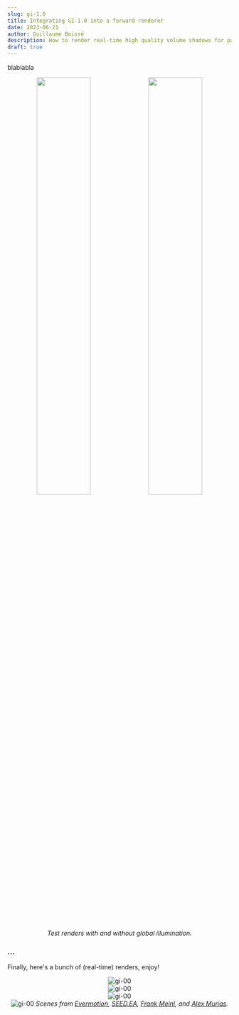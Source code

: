 ```yaml
---
slug: gi-1.0
title: Integrating GI-1.0 into a forward renderer
date: 2023-06-21
author: Guillaume Boissé
description: How to render real-time high quality volume shadows for particles.
draft: true
---
```


<div style="text-align: justify">

blablabla

<div style="text-align: center;">

<img src="/sponza-00.jpg" width="49%" />
<img src="/sponza-01.jpg" width="49%" /><br/>
<em>Test renders with and without global illumination.</em>

</div>

### ...

Finally, here's a bunch of (real-time) renders, enjoy!

<div style="text-align: center;">

![gi-00](/gi-00.jpg)\
![gi-00](/gi-01.jpg)\
![gi-00](/gi-02.jpg)\
![gi-00](/gi-03.jpg)
*Scenes from [Evermotion](https://evermotion.org/shop/show_product/archinteriors-vol-43-for-blender/14563#:~:text=View%20product%20licence-,Archinteriors%20vol.,already%20set%20up%20in%20Blender.&text=To%20unpack%20files%20download%20free%207%2DZip%20file%20archiver.), [SEED.EA](https://sketchfab.com/3d-models/pica-pica-mini-diorama-01-45e26a4ea7874c15b91bd659e656e30d), [Frank Meinl](https://casual-effects.com/data/), and [Alex Murias](https://sketchfab.com/3d-models/free-subway-station-r46-subway-ae5aadde1c6f48a19b32b309417a669b).*

</div>

</div>
